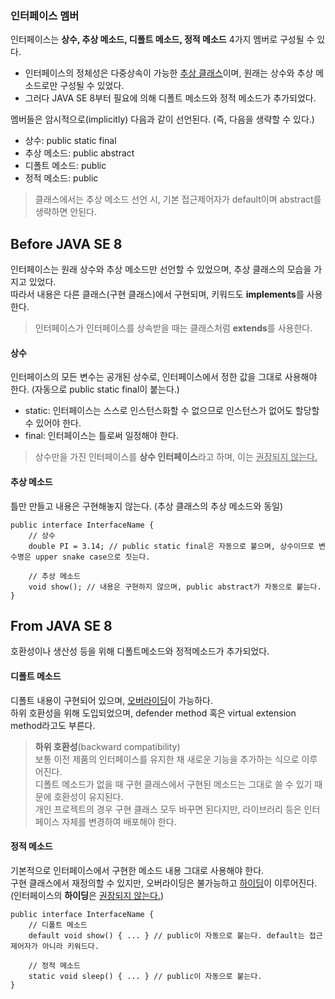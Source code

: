 ### 인터페이스 멤버
인터페이스는 **상수, 추상 메소드, 디폴트 메소드, 정적 메소드** 4가지 멤버로 구성될 수 있다.
- 인터페이스의 정체성은 다중상속이 가능한 [추상 클래스][1]이며, 원래는 상수와 추상 메소드로만 구성될 수 있었다.
- 그러다 JAVA SE 8부터 필요에 의해 디폴트 메소드와 정적 메소드가 추가되었다.

멤버들은 암시적으로(implicitly) 다음과 같이 선언된다. (즉, 다음을 생략할 수 있다.)
- 상수: public static final
- 추상 메소드: public abstract
- 디폴트 메소드: public
- 정적 메소드: public
> 클래스에서는 추상 메소드 선언 시, 기본 접근제어자가 default이며 abstract를 생략하면 안된다.

## Before JAVA SE 8
인터페이스는 원래 상수와 추상 메소드만 선언할 수 있었으며, 추상 클래스의 모습을 가지고 있었다.  
따라서 내용은 다른 클래스(구현 클래스)에서 구현되며, 키워드도 **implements**를 사용한다.  
> 인터페이스가 인터페이스를 상속받을 때는 클래스처럼 **extends**를 사용한다.

#### 상수  
인터페이스의 모든 변수는 공개된 상수로, 인터페이스에서 정한 값을 그대로 사용해야 한다. (자동으로 public static final이 붙는다.)  
- static: 인터페이스는 스스로 인스턴스화할 수 없으므로 인스턴스가 없어도 할당할 수 있어야 한다.
- final: 인터페이스는 틀로써 일정해야 한다.
> 상수만을 가진 인터페이스를 **상수 인터페이스**라고 하며, 이는 <ins>권장되지 않는다.</ins>

#### 추상 메소드
틀만 만들고 내용은 구현해놓지 않는다. (추상 클래스의 추상 메소드와 동일)
```
public interface InterfaceName {
    // 상수
    double PI = 3.14; // public static final은 자동으로 붙으며, 상수이므로 변수명은 upper snake case으로 짓는다.
    
    // 추상 메소드
    void show(); // 내용은 구현하지 않으며, public abstract가 자동으로 붙는다.
}
```

## From JAVA SE 8
호환성이나 생산성 등을 위해 디폴트메소드와 정적메소드가 추가되었다.

#### 디폴트 메소드
디폴트 내용이 구현되어 있으며, [오버라이딩][1]이 가능하다.  
하위 호환성을 위해 도입되었으며, defender method 혹은 virtual extension method라고도 부른다.
> **하위 호환성**(backward compatibility)  
> 보통 이전 제품의 인터페이스를 유지한 채 새로운 기능을 추가하는 식으로 이루어진다.  
> 디폴트 메소드가 없을 때 구현 클래스에서 구현된 메소드는 그대로 쓸 수 있기 때문에 호환성이 유지된다.  
> 개인 프로젝트의 경우 구현 클래스 모두 바꾸면 된다지만, 라이브러리 등은 인터페이스 자체를 변경하여 배포해야 한다.

#### 정적 메소드
기본적으로 인터페이스에서 구현한 메소드 내용 그대로 사용해야 한다.  
구현 클래스에서 재정의할 수 있지만, 오버라이딩은 불가능하고 [하이딩][1]이 이루어진다. (인터페이스의 **하이딩**은 <ins>권장되지 않는다.</ins>)
```
public interface InterfaceName {
    // 디폴트 메소드
    default void show() { ... } // public이 자동으로 붙는다. default는 접근제어자가 아니라 키워드다.
    
    // 정적 메소드
    static void sleep() { ... } // public이 자동으로 붙는다.
}
```


[1]: https://github.com/ipari3/java/blob/main/%EB%AC%B8%EB%B2%95/%EC%9E%90%EB%B0%94%20%EB%B2%84%EC%A0%84%20%EC%84%A4%EB%AA%85/Class.md
